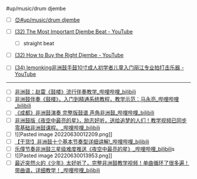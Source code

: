 #up/music/drum djembe
- [ ] [😊#up/music/drum djembe](https://47.111.95.20:6001/user/1/md?prefill=%23up%2Fmusic%2Fdrum%20djembe)

- [ ] [(32) The Most Important Djembe Beat - YouTube](https://www.youtube.com/watch?v=eHtoASu1ERg&list=RDOjfqh3rFBPc&index=6)
	- [ ] straight beat
- [ ] [(32) How to Buy the Right Djembe - YouTube](https://www.youtube.com/watch?v=c9i6WCbZldw&list=RDOjfqh3rFBPc&index=9)
- [ ] [(34) lemonking非洲鼓手鼓10寸成人初学者儿童入门丽江专业拍打击乐器 - YouTube](https://www.youtube.com/shorts/7etInz6HEyo)

----------
- [ ] [非洲鼓：赵雷《鼓楼》流行伴奏教学_哔哩哔哩_bilibili](https://www.bilibili.com/video/BV1Gs411H7nz/?vd_source=d913ee30cf6a60fb7e6afe06af8ecded)
- [ ] [非洲鼓伴奏《鼓楼》，入门到精通系统教程，教学示范：马永亮_哔哩哔哩_bilibili](https://www.bilibili.com/video/BV12Y411u7Jx?spm_id_from=333.337.search-card.all.click&vd_source=d913ee30cf6a60fb7e6afe06af8ecded)
- [ ] [《成都》非洲鼓演奏 完整版鼓谱 声角非洲鼓_哔哩哔哩_bilibili](https://www.bilibili.com/video/BV1Eq4y137FF?p=1&share_medium=android&share_plat=android&share_session_id=f7914fc5-20d8-4323-a118-9a2bdbb891e1&share_source=WEIXIN&share_tag=s_i&timestamp=1656683747&unique_k=thzlVX5&vd_source=d913ee30cf6a60fb7e6afe06af8ecded)
- [ ] [非洲鼓版《夜空中最亮的星》，励志好听，送给追梦的人们！教学视频已同步零基础非洲鼓课程。_哔哩哔哩_bilibili](https://www.bilibili.com/video/BV1JV411k7C5?spm_id_from=333.337.search-card.all.click&vd_source=d913ee30cf6a60fb7e6afe06af8ecded)
- [ ] ![[Pasted image 20220630012209.png]]
- [ ] [【干货!】非洲鼓十个基本节奏型详细讲解!_哔哩哔哩_bilibili](https://www.bilibili.com/video/BV1At411275i/?spm_id_from=333.788.recommend_more_video.-1&vd_source=d913ee30cf6a60fb7e6afe06af8ecded)
- [ ] [乐僮节奏非洲鼓三星级难度推送《夜空中最亮的星》_哔哩哔哩_bilibili](https://www.bilibili.com/video/BV1Nt411F7ot?spm_id_from=333.337.search-card.all.click&vd_source=d913ee30cf6a60fb7e6afe06af8ecded)s
- [ ] ![[Pasted image 20220630013953.png]] 
- [ ] [最近突然火的《少年》太好听了，完整非洲鼓教学视频！单曲循环了很多遍！带曲谱，详细教学！_哔哩哔哩_bilibili](https://www.bilibili.com/video/BV1pz411b7ih?spm_id_from=333.999.0.0&vd_source=d913ee30cf6a60fb7e6afe06af8ecded)